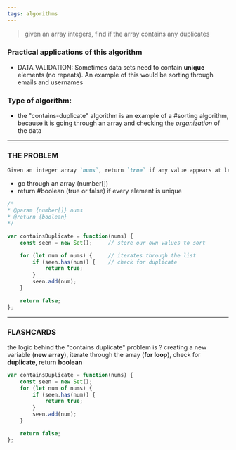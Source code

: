 ```yaml
---
tags: algorithms
---
```



> given an array integers, find if the array contains any duplicates

### Practical applications of this algorithm
- DATA VALIDATION: Sometimes data sets need to contain **unique** elements (no repeats). An example of this would be sorting through emails and usernames
### Type of algorithm:
- the "contains-duplicate" algorithm is an example of a #sorting algorithm, because it is going through an array and checking the *organization* of the data

---

### THE PROBLEM
```markdown
Given an integer array `nums`, return `true` if any value appears at least twice in the array, and return `false` if every element is distinct.
```
- go through an array (number[])
- return #boolean (true or false) if every element is unique
```javascript
/*
* @param {number[]} nums
* @return {boolean}
*/

var containsDuplicate = function(nums) {
	const seen = new Set();     // store our own values to sort

	for (let num of nums) {     // iterates through the list
		if (seen.has(num)) {    // check for duplicate
			return true;
		}
		seen.add(num);
	}

	return false;
};
```
---

### FLASHCARDS
the logic behind the "contains duplicate" problem is
?
creating a new variable (**new array**), iterate through the array (**for loop**), check for **duplicate**, return **boolean**

```javascript
var containsDuplicate = function(nums) {
	const seen = new Set();
	for (let num of nums) { 
		if (seen.has(num)) {    
			return true;
		}
		seen.add(num);          
	}

	return false;
};
```

